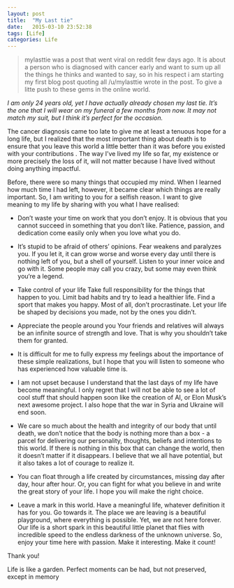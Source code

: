 ```yaml
---
layout: post
title:  "My Last tie"
date:   2015-03-10 23:52:38
tags: [Life]
categories: Life
---
```



>mylasttie was a post that went viral on reddit few days ago. It is about a person who is diagnosed with cancer early and want to sum up all the things he thinks and wanted to say, so in his respect i am starting my first blog post quoting all /u/mylasttie wrote in the post. To give a litte push to these gems in the online world.


*I am only 24 years old, yet I have actually already chosen my last tie. It’s the one that I will wear on my funeral a few months from now. It may not match my suit, but I think it’s perfect for the occasion.*

The cancer diagnosis came too late to give me at least a tenuous hope for a long life, but I realized that the most important thing about death is to ensure that you leave this world a little better than it was before you existed with your contributions . The way I’ve lived my life so far, my existence or more precisely the loss of it, will not matter because I have lived without doing anything impactful.

Before, there were so many things that occupied my mind. When I learned how much time I had left, however, it became clear which things are really important. So, I am writing to you for a selfish reason. I want to give meaning to my life by sharing with you what I have realised:

- Don’t waste your time on work that you don’t enjoy. It is obvious that you cannot succeed in something that you don’t like. Patience, passion, and dedication come easily only when you love what you do.

- It’s stupid to be afraid of others’ opinions. Fear weakens and paralyzes you. If you let it, it can grow worse and worse every day until there is nothing left of you, but a shell of yourself. Listen to your inner voice and go with it. Some people may call you crazy, but some may even think you‘re a legend.

- Take control of your life Take full responsibility for the things that happen to you. Limit bad habits and try to lead a healthier life. Find a sport that makes you happy. Most of all, don’t procrastinate. Let your life be shaped by decisions you made, not by the ones you didn’t.

- Appreciate the people around you Your friends and relatives will always be an infinite source of strength and love. That is why you shouldn’t take them for granted.

- It is difficult for me to fully express my feelings about the importance of these simple realizations, but I hope that you will listen to someone who has experienced how valuable time is.

- I am not  upset because I understand that the last days of my life have become meaningful. I only regret that I will not be able to see a lot of cool stuff that should happen soon like the creation of AI, or Elon Musk’s next awesome project. I also hope that the war in Syria and Ukraine will end soon.

- We care so much about the health and integrity of our body that until death, we don’t notice that the body is nothing more than a box - a parcel for delivering our personality, thoughts, beliefs and intentions to this world. If there is nothing in this box that can change the world, then it doesn’t matter if it disappears. I believe that we all have potential, but it also takes a lot of courage to realize it.

- You can float through a life created by circumstances, missing day after day, hour after hour. Or, you can fight for what you believe in and write the great story of your life. I hope you will make the right choice.

- Leave a mark in this world. Have a meaningful life, whatever definition it has for you. Go towards it. The place we are leaving is a beautiful playground, where everything is possible. Yet, we are not here forever. Our life is a short spark in this beautiful little planet that flies with incredible speed to the endless darkness of the unknown universe. So, enjoy your time here with passion. Make it interesting. Make it count!

Thank you!

Life is like a garden. Perfect moments can be had, but not preserved, except in memory

